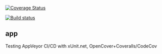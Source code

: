[![Coverage Status](https://coveralls.io/repos/github/saawsm/app/badge.svg?branch=master)](https://coveralls.io/github/saawsm/app?branch=master)

[![Build status](https://ci.appveyor.com/api/projects/status/vndeu5o3i66754mw?svg=true)](https://ci.appveyor.com/project/saawsm/app)


## app

Testing AppVeyor CI/CD with xUnit.net, OpenCover+Coveralls/CodeCov
